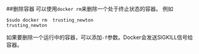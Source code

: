 ##删除容器
可以使用`docker rm`来删除一个处于终止状态的容器。
例如
```
$sudo docker rm  trusting_newton
trusting_newton
```
如果要删除一个运行中的容器，可以添加`-f`参数。Docker会发送SIGKILL信号给容器。

